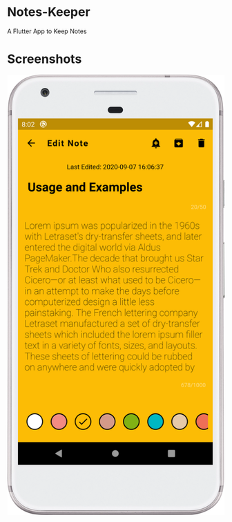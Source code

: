 # Notes-Keeper
A Flutter App to Keep Notes

# Screenshots
<img src='screenshots/device-2020-09-08-200335.png'>

